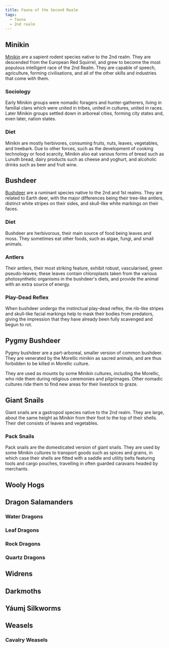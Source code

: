 ```yaml
---
title: Fauna of the Second Realm
tags:
  - fauna
  - 2nd realm
---
```

## Minikin
[Minikin](species/fauna/minikin.md) are a sapient rodent species native to the 2nd realm. They are descended from the European Red Squirrel, and grew to become the most populous intelligent race of the 2nd Realm. They are capable of speech, agriculture, forming civilisations, and all of the other skills and industries that come with them.
### Sociology
Early Minikin groups were nomadic foragers and hunter-gatherers, living in familial clans which were united in tribes, united in cultures, united in races. Later Minikin groups settled down in arboreal cities, forming city states and, even later, nation states.
### Diet
Minikin are mostly herbivores, consuming fruits, nuts, leaves, vegetables, and treebark. Due to other forces, such as the development of cooking technology or food scarcity, Minikin also eat various forms of bread such as Lunuth bread, dairy products such as cheese and yoghurt, and alcoholic drinks such as beer and fruit wine.
## Bushdeer
[Bushdeer](species/fauna/bushdeer.md) are a ruminant species native to the 2nd and 1st realms. They are related to Earth deer, with the major differences being their tree-like antlers, distinct white stripes on their sides, and skull-like white markings on their faces.
### Diet
Bushdeer are herbivorous, their main source of food being leaves and moss. They sometimes eat other foods, such as algae, fungi, and small animals.
### Antlers
Their antlers, their most striking feature, exhibit robust, vascularised, green pseudo-leaves; these leaves contain chloroplasts taken from the various photosynthetic organisms in the bushdeer's diets, and provide the animal with an extra source of energy.
### Play-Dead Reflex
When bushdeer undergo the instinctual play-dead reflex, the rib-like stripes and skull-like facial markings help to mask their bodies from predators, giving the impression that they have already been fully scavenged and begun to rot.
## Pygmy Bushdeer
Pygmy bushdeer are a part-arboreal, smaller version of common bushdeer. They are venerated by the Morellic minikin as sacred animals, and are thus forbidden to be killed in Morellic culture.

They are used as mounts by some Minikin cultures, including the Morellic, who ride them during religious ceremonies and pilgrimages. Other nomadic cultures ride them to find new areas for their livestock to graze.
## Giant Snails
Giant snails are a gastropod species native to the 2nd realm. They are large, about the same height as Minikin from their foot to the top of their shells. Their diet consists of leaves and vegetables.
### Pack Snails
Pack snails are the domesticated version of giant snails. They are used by some Minikin cultures to transport goods such as spices and grains, in which case their shells are fitted with a saddle and utility belts featuring tools and cargo pouches, travelling in often guarded caravans headed by merchants.
## Wooly Hogs

## Dragon Salamanders

### Water Dragons

### Leaf Dragons

### Rock Dragons

### Quartz Dragons

## Widrens

## Darkmoths

## Yáumį Silkworms

## Weasels

### Cavalry Weasels
